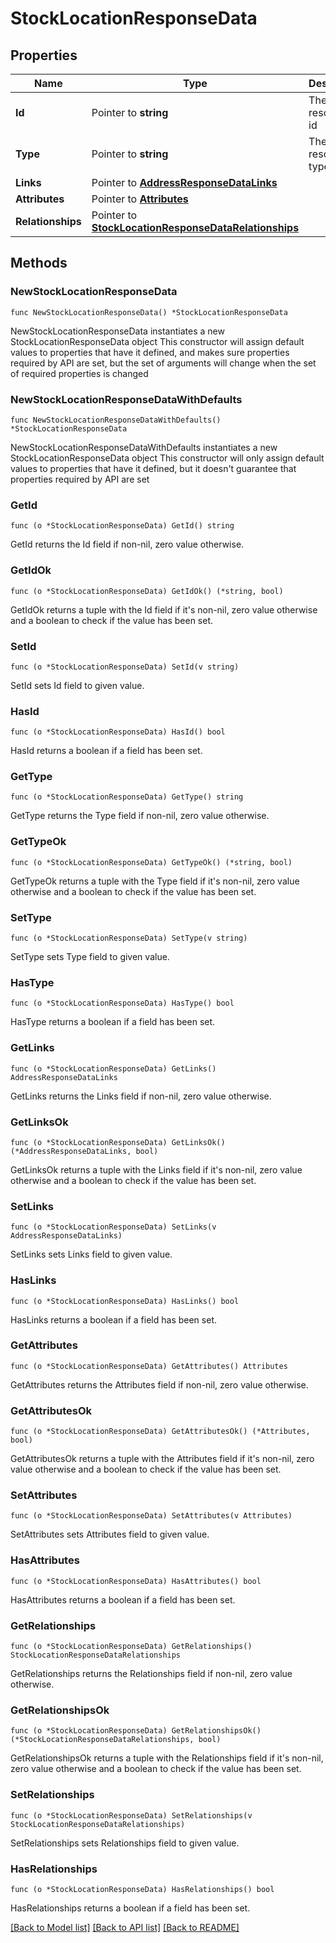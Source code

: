 # StockLocationResponseData

## Properties

Name | Type | Description | Notes
------------ | ------------- | ------------- | -------------
**Id** | Pointer to **string** | The resource&#39;s id | [optional] 
**Type** | Pointer to **string** | The resource&#39;s type | [optional] 
**Links** | Pointer to [**AddressResponseDataLinks**](AddressResponseDataLinks.md) |  | [optional] 
**Attributes** | Pointer to [**Attributes**](Attributes.md) |  | [optional] 
**Relationships** | Pointer to [**StockLocationResponseDataRelationships**](StockLocationResponseDataRelationships.md) |  | [optional] 

## Methods

### NewStockLocationResponseData

`func NewStockLocationResponseData() *StockLocationResponseData`

NewStockLocationResponseData instantiates a new StockLocationResponseData object
This constructor will assign default values to properties that have it defined,
and makes sure properties required by API are set, but the set of arguments
will change when the set of required properties is changed

### NewStockLocationResponseDataWithDefaults

`func NewStockLocationResponseDataWithDefaults() *StockLocationResponseData`

NewStockLocationResponseDataWithDefaults instantiates a new StockLocationResponseData object
This constructor will only assign default values to properties that have it defined,
but it doesn't guarantee that properties required by API are set

### GetId

`func (o *StockLocationResponseData) GetId() string`

GetId returns the Id field if non-nil, zero value otherwise.

### GetIdOk

`func (o *StockLocationResponseData) GetIdOk() (*string, bool)`

GetIdOk returns a tuple with the Id field if it's non-nil, zero value otherwise
and a boolean to check if the value has been set.

### SetId

`func (o *StockLocationResponseData) SetId(v string)`

SetId sets Id field to given value.

### HasId

`func (o *StockLocationResponseData) HasId() bool`

HasId returns a boolean if a field has been set.

### GetType

`func (o *StockLocationResponseData) GetType() string`

GetType returns the Type field if non-nil, zero value otherwise.

### GetTypeOk

`func (o *StockLocationResponseData) GetTypeOk() (*string, bool)`

GetTypeOk returns a tuple with the Type field if it's non-nil, zero value otherwise
and a boolean to check if the value has been set.

### SetType

`func (o *StockLocationResponseData) SetType(v string)`

SetType sets Type field to given value.

### HasType

`func (o *StockLocationResponseData) HasType() bool`

HasType returns a boolean if a field has been set.

### GetLinks

`func (o *StockLocationResponseData) GetLinks() AddressResponseDataLinks`

GetLinks returns the Links field if non-nil, zero value otherwise.

### GetLinksOk

`func (o *StockLocationResponseData) GetLinksOk() (*AddressResponseDataLinks, bool)`

GetLinksOk returns a tuple with the Links field if it's non-nil, zero value otherwise
and a boolean to check if the value has been set.

### SetLinks

`func (o *StockLocationResponseData) SetLinks(v AddressResponseDataLinks)`

SetLinks sets Links field to given value.

### HasLinks

`func (o *StockLocationResponseData) HasLinks() bool`

HasLinks returns a boolean if a field has been set.

### GetAttributes

`func (o *StockLocationResponseData) GetAttributes() Attributes`

GetAttributes returns the Attributes field if non-nil, zero value otherwise.

### GetAttributesOk

`func (o *StockLocationResponseData) GetAttributesOk() (*Attributes, bool)`

GetAttributesOk returns a tuple with the Attributes field if it's non-nil, zero value otherwise
and a boolean to check if the value has been set.

### SetAttributes

`func (o *StockLocationResponseData) SetAttributes(v Attributes)`

SetAttributes sets Attributes field to given value.

### HasAttributes

`func (o *StockLocationResponseData) HasAttributes() bool`

HasAttributes returns a boolean if a field has been set.

### GetRelationships

`func (o *StockLocationResponseData) GetRelationships() StockLocationResponseDataRelationships`

GetRelationships returns the Relationships field if non-nil, zero value otherwise.

### GetRelationshipsOk

`func (o *StockLocationResponseData) GetRelationshipsOk() (*StockLocationResponseDataRelationships, bool)`

GetRelationshipsOk returns a tuple with the Relationships field if it's non-nil, zero value otherwise
and a boolean to check if the value has been set.

### SetRelationships

`func (o *StockLocationResponseData) SetRelationships(v StockLocationResponseDataRelationships)`

SetRelationships sets Relationships field to given value.

### HasRelationships

`func (o *StockLocationResponseData) HasRelationships() bool`

HasRelationships returns a boolean if a field has been set.


[[Back to Model list]](../README.md#documentation-for-models) [[Back to API list]](../README.md#documentation-for-api-endpoints) [[Back to README]](../README.md)


